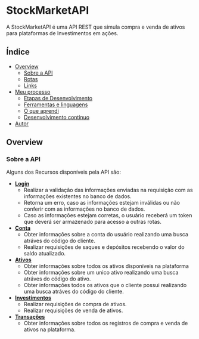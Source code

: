 # StockMarketAPI

A StockMarketAPI é uma API REST que simula compra e venda de ativos para plataformas de Investimentos em ações.

## Índice

- [Overview](#overview)
  - [Sobre a API](#sobre-a-api)
  - [Rotas](#rotas)
  - [Links](#links)
- [Meu processo](#meu-processo)
  - [Etapas de Desenvolvimento](#etapas-de-desenvolvimento)
  - [Ferramentas e linguagens](#ferramentas-e-linguagens)
  - [O que aprendi](#o-que-aprendi)
  - [Desenvolvimento continuo](#desenvolvimento-continuo)
- [Autor](#autor)

## Overview

### Sobre a API

Alguns dos Recursos disponíveis pela API são:

* [**Login**](#login)
  - Realizar a validação das informações enviadas na requisição com as informações existentes no banco de dados.
  - Retorna um erro, caso as informações estejam inválidas ou não conferir com as informações no banco de dados.
  - Caso as informações estejam corretas, o usuário receberá um token que deverá ser armazenado para acesso a outras rotas.
* [**Conta**](#conta)
  - Obter informações sobre a conta do usuário realizando uma busca atráves do código do cliente.
  - Realizar requisições de saques e depósitos recebendo o valor do saldo atualizado.
* [**Ativos**](#ativos)
  - Obter informações sobre todos os ativos disponíveis na plataforma
  - Obter informações sobre um unico ativo realizando uma busca atráves do código do ativo.
  - Obter informações todos os ativos que o cliente possui realizando uma busca atráves do código do cliente.
* [**Investimentos**](#investimentos)
  - Realizar requisições de compra de ativos.
  - Realizar requisições de venda de ativos.
* [**Transações**](#transações)
  - Obter informações sobre todos os registros de compra e venda de ativos na plataforma.
